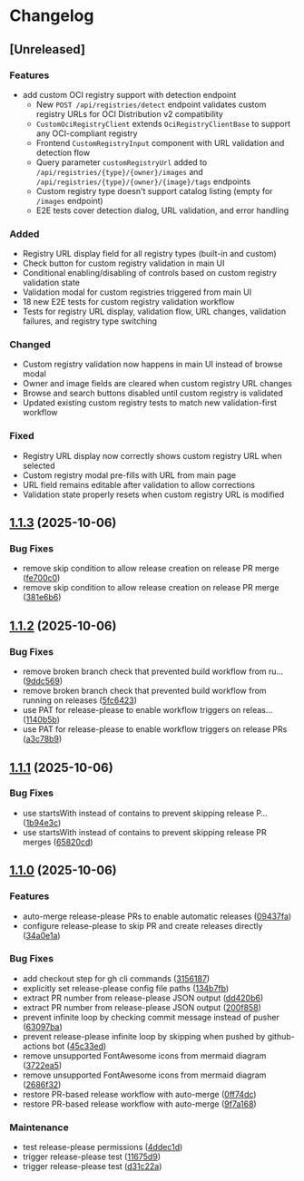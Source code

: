 # Changelog

## [Unreleased]

### Features

* add custom OCI registry support with detection endpoint
  - New `POST /api/registries/detect` endpoint validates custom registry URLs for OCI Distribution v2 compatibility
  - `CustomOciRegistryClient` extends `OciRegistryClientBase` to support any OCI-compliant registry
  - Frontend `CustomRegistryInput` component with URL validation and detection flow
  - Query parameter `customRegistryUrl` added to `/api/registries/{type}/{owner}/images` and `/api/registries/{type}/{owner}/{image}/tags` endpoints
  - Custom registry type doesn't support catalog listing (empty for `/images` endpoint)
  - E2E tests cover detection dialog, URL validation, and error handling

### Added

* Registry URL display field for all registry types (built-in and custom)
* Check button for custom registry validation in main UI
* Conditional enabling/disabling of controls based on custom registry validation state
* Validation modal for custom registries triggered from main UI
* 18 new E2E tests for custom registry validation workflow
* Tests for registry URL display, validation flow, URL changes, validation failures, and registry type switching

### Changed

* Custom registry validation now happens in main UI instead of browse modal
* Owner and image fields are cleared when custom registry URL changes
* Browse and search buttons disabled until custom registry is validated
* Updated existing custom registry tests to match new validation-first workflow

### Fixed

* Registry URL display now correctly shows custom registry URL when selected
* Custom registry modal pre-fills with URL from main page
* URL field remains editable after validation to allow corrections
* Validation state properly resets when custom registry URL is modified

## [1.1.3](https://github.com/goatheckler/ghcr-browser/compare/v1.1.2...v1.1.3) (2025-10-06)


### Bug Fixes

* remove skip condition to allow release creation on release PR merge ([fe700c0](https://github.com/goatheckler/ghcr-browser/commit/fe700c00745c5cca7d83f46fdf759406a0a3bfb4))
* remove skip condition to allow release creation on release PR merge ([381e6b6](https://github.com/goatheckler/ghcr-browser/commit/381e6b6b0310b7d4c80ad8a10ad4b821656ea30a))

## [1.1.2](https://github.com/goatheckler/ghcr-browser/compare/v1.1.1...v1.1.2) (2025-10-06)


### Bug Fixes

* remove broken branch check that prevented build workflow from ru… ([9ddc569](https://github.com/goatheckler/ghcr-browser/commit/9ddc5699b213c2499c3b6e41d2c67a12fd6c381e))
* remove broken branch check that prevented build workflow from running on releases ([5fc6423](https://github.com/goatheckler/ghcr-browser/commit/5fc6423e8f2e80a550b73e4fdd4d21fdc1857138))
* use PAT for release-please to enable workflow triggers on releas… ([1140b5b](https://github.com/goatheckler/ghcr-browser/commit/1140b5bc533e27074d40d1ad40db36662bc77854))
* use PAT for release-please to enable workflow triggers on release PRs ([a3c78b9](https://github.com/goatheckler/ghcr-browser/commit/a3c78b9176d540af1482ed38df8394c48a613fb9))

## [1.1.1](https://github.com/goatheckler/ghcr-browser/compare/v1.1.0...v1.1.1) (2025-10-06)


### Bug Fixes

* use startsWith instead of contains to prevent skipping release P… ([1b94e3c](https://github.com/goatheckler/ghcr-browser/commit/1b94e3c7ce3e769fff45f1a985ca6c2bf030fa56))
* use startsWith instead of contains to prevent skipping release PR merges ([65820cd](https://github.com/goatheckler/ghcr-browser/commit/65820cdb0770d671f8286cd3910464ff10fe877d))

## [1.1.0](https://github.com/goatheckler/ghcr-browser/compare/v1.0.0...v1.1.0) (2025-10-06)


### Features

* auto-merge release-please PRs to enable automatic releases ([09437fa](https://github.com/goatheckler/ghcr-browser/commit/09437fa00d8a8d22ebeb6d97378588e094ea0390))
* configure release-please to skip PR and create releases directly ([34a0e1a](https://github.com/goatheckler/ghcr-browser/commit/34a0e1aee74a96b710a442fcddde0e673604dd49))


### Bug Fixes

* add checkout step for gh cli commands ([3156187](https://github.com/goatheckler/ghcr-browser/commit/3156187967bfe91cc7b60e5b98da7cab6d8028d5))
* explicitly set release-please config file paths ([134b7fb](https://github.com/goatheckler/ghcr-browser/commit/134b7fb2e1a2e807e6d82618173659dd1fdd1bcc))
* extract PR number from release-please JSON output ([dd420b6](https://github.com/goatheckler/ghcr-browser/commit/dd420b616ca8f3a5822abf2768dd15e35108be38))
* extract PR number from release-please JSON output ([200f858](https://github.com/goatheckler/ghcr-browser/commit/200f858545ff23f263bbad0f7a13b487121bfcf5))
* prevent infinite loop by checking commit message instead of pusher ([63097ba](https://github.com/goatheckler/ghcr-browser/commit/63097ba849d935954d9d4d5f7ac3c060b62b1fd9))
* prevent release-please infinite loop by skipping when pushed by github-actions bot ([45c33ed](https://github.com/goatheckler/ghcr-browser/commit/45c33edc1d52dbff99a6f2b74e4f1b4c63438bc8))
* remove unsupported FontAwesome icons from mermaid diagram ([3722ea5](https://github.com/goatheckler/ghcr-browser/commit/3722ea52856bac2d02094cbbd780db16cfa52e97))
* remove unsupported FontAwesome icons from mermaid diagram ([2686f32](https://github.com/goatheckler/ghcr-browser/commit/2686f32fdbe3948f9f7c6da1939844b11f4c83c9))
* restore PR-based release workflow with auto-merge ([0ff74dc](https://github.com/goatheckler/ghcr-browser/commit/0ff74dcdc725ee882c10693a1fdcf157c39848f2))
* restore PR-based release workflow with auto-merge ([9f7a168](https://github.com/goatheckler/ghcr-browser/commit/9f7a168b16e04e08f228a9354341f22d20438acc))


### Maintenance

* test release-please permissions ([4ddec1d](https://github.com/goatheckler/ghcr-browser/commit/4ddec1d60e3943de6b63f8d20af62c21386ec146))
* trigger release-please test ([11675d9](https://github.com/goatheckler/ghcr-browser/commit/11675d9e66776684d3f1952b72056d1d4a2b38ab))
* trigger release-please test ([d31c22a](https://github.com/goatheckler/ghcr-browser/commit/d31c22af8daa787d19e362c957c3b52f0dfedcd8))
